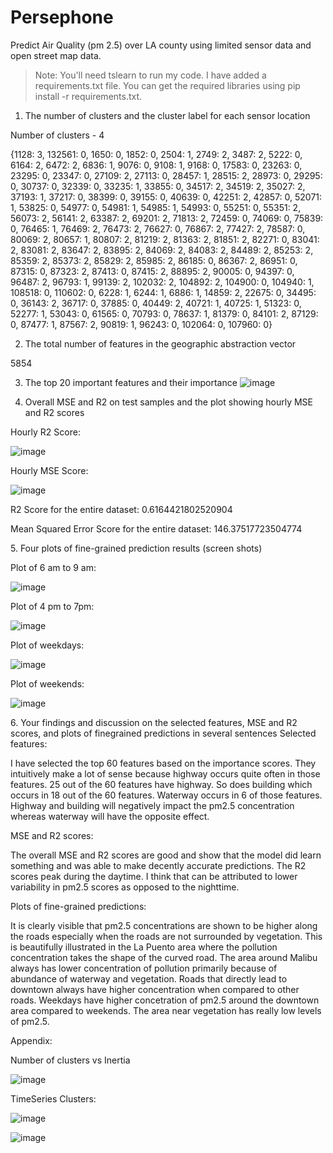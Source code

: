 # Persephone
Predict Air Quality (pm 2.5) over LA county using limited sensor data and open street map data.

> Note: You'll need tslearn to run my code. I have added a
> requirements.txt file. You can get the required libraries using pip
> install -r requirements.txt.

1.  The number of clusters and the cluster label for each sensor
    location

Number of clusters - 4

{1128: 3, 132561: 0, 1650: 0, 1852: 0, 2504: 1, 2749: 2, 3487: 2, 5222:
0, 6164: 2, 6472: 2, 6836: 1, 9076: 0, 9108: 1, 9168: 0, 17583: 0,
23263: 0, 23295: 0, 23347: 0, 27109: 2, 27113: 0, 28457: 1, 28515: 2,
28973: 0, 29295: 0, 30737: 0, 32339: 0, 33235: 1, 33855: 0, 34517: 2,
34519: 2, 35027: 2, 37193: 1, 37217: 0, 38399: 0, 39155: 0, 40639: 0,
42251: 2, 42857: 0, 52071: 1, 53825: 0, 54977: 0, 54981: 1, 54985: 1,
54993: 0, 55251: 0, 55351: 2, 56073: 2, 56141: 2, 63387: 2, 69201: 2,
71813: 2, 72459: 0, 74069: 0, 75839: 0, 76465: 1, 76469: 2, 76473: 2,
76627: 0, 76867: 2, 77427: 2, 78587: 0, 80069: 2, 80657: 1, 80807: 2,
81219: 2, 81363: 2, 81851: 2, 82271: 0, 83041: 2, 83081: 2, 83647: 2,
83895: 2, 84069: 2, 84083: 2, 84489: 2, 85253: 2, 85359: 2, 85373: 2,
85829: 2, 85985: 2, 86185: 0, 86367: 2, 86951: 0, 87315: 0, 87323: 2,
87413: 0, 87415: 2, 88895: 2, 90005: 0, 94397: 0, 96487: 2, 96793: 1,
99139: 2, 102032: 2, 104892: 2, 104900: 0, 104940: 1, 108518: 0, 110602:
0, 6228: 1, 6244: 1, 6886: 1, 14859: 2, 22675: 0, 34495: 0, 36143: 2,
36717: 0, 37885: 0, 40449: 2, 40721: 1, 40725: 1, 51323: 0, 52277: 1,
53043: 0, 61565: 0, 70793: 0, 78637: 1, 81379: 0, 84101: 2, 87129: 0,
87477: 1, 87567: 2, 90819: 1, 96243: 0, 102064: 0, 107960: 0}

2.  The total number of features in the geographic abstraction vector

5854

3.  The top 20 important features and their importance 
![image](https://user-images.githubusercontent.com/35135771/178602076-c47e83ac-be7a-4367-99d7-e94389c3d747.png)

4.  Overall MSE and R2 on test samples and the plot showing hourly MSE
    and R2 scores 

Hourly R2 Score:

![image](https://user-images.githubusercontent.com/35135771/178602161-372b1dc1-88f1-411e-8e6c-b34fd08c1da1.png)


Hourly MSE Score:

![image](https://user-images.githubusercontent.com/35135771/178602187-6c3601a8-1db6-4ef2-9259-b2dd596f305a.png)

R2 Score for the entire dataset: 0.6164421802520904

Mean Squared Error Score for the entire dataset: 146.37517723504774

5\. Four plots of fine-grained prediction results (screen shots) 

Plot of 6 am to 9 am:

![image](https://user-images.githubusercontent.com/35135771/178602233-e86744c0-af63-4b3d-9e52-f495f14e229f.png)

Plot of 4 pm to 7pm:

![image](https://user-images.githubusercontent.com/35135771/178602293-e88ddc46-f591-4273-afa2-bb1cefff4b67.png)

Plot of weekdays:

![image](https://user-images.githubusercontent.com/35135771/178602314-1e937251-9098-4ff1-a5a1-77a96a24003f.png)

Plot of weekends:

![image](https://user-images.githubusercontent.com/35135771/178602349-108e770f-d5ed-47b1-9daf-9005ca76cb0e.png)

6\. Your findings and discussion on the selected features, MSE and R2
scores, and plots of finegrained predictions in several sentences
Selected features:

I have selected the top 60 features based on the importance scores. They
intuitively make a lot of sense because highway occurs quite often in
those features. 25 out of the 60 features have highway. So does building
which occurs in 18 out of the 60 features. Waterway occurs in 6 of those
features. Highway and building will negatively impact the pm2.5
concentration whereas waterway will have the opposite effect.

MSE and R2 scores:

The overall MSE and R2 scores are good and show that the model did learn
something and was able to make decently accurate predictions. The R2
scores peak during the daytime. I think that can be attributed to lower
variability in pm2.5 scores as opposed to the nighttime.

Plots of fine-grained predictions:

It is clearly visible that pm2.5 concentrations are shown to be higher
along the roads especially when the roads are not surrounded by
vegetation. This is beautifully illustrated in the La Puento area where
the pollution concentration takes the shape of the curved road. The area
around Malibu always has lower concentration of pollution primarily
because of abundance of waterway and vegetation. Roads that directly
lead to downtown always have higher concentration when compared to other
roads. Weekdays have higher concetration of pm2.5 around the downtown
area compared to weekends. The area near vegetation has really low
levels of pm2.5.

Appendix:

Number of clusters vs Inertia

![image](https://user-images.githubusercontent.com/35135771/178602397-1956ead8-dd7d-4082-8457-0edc42bfe876.png)

TimeSeries Clusters:

![image](https://user-images.githubusercontent.com/35135771/178602411-2231bfa8-77f5-465e-9096-8e56797029e1.png)

![image](https://user-images.githubusercontent.com/35135771/178602438-48b46a90-3ac6-4acf-a9d5-d82b6bb86989.png)
